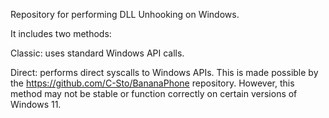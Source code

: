 Repository for performing DLL Unhooking on Windows.

It includes two methods:

Classic: uses standard Windows API calls.

Direct: performs direct syscalls to Windows APIs. This is made possible by the https://github.com/C-Sto/BananaPhone repository. However, this method may not be stable or function correctly on certain versions of Windows 11.
